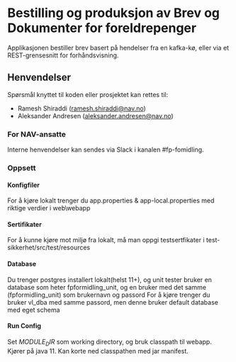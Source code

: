 Bestilling og produksjon av Brev og Dokumenter for foreldrepenger
================

Applikasjonen bestiller brev basert på hendelser fra en kafka-kø, eller via et REST-grensesnitt for forhåndsvisning.

## Henvendelser

Spørsmål knyttet til koden eller prosjektet kan rettes til:
* Ramesh Shiraddi (ramesh.shiraddi@nav.no)
* Aleksander Andresen (aleksander.andresen@nav.no)

### For NAV-ansatte

Interne henvendelser kan sendes via Slack i kanalen #fp-fomidling.



### Oppsett
#### Konfigfiler
For å kjøre lokalt trenger du 
app.properties & app-local.properties med riktige verdier i web\webapp

#### Sertifikater
For å kunne kjøre mot miljø fra lokalt, må man oppgi testsertfikater i 
test-sikkerhet/src/test/resources

#### Database
Du trenger postgres installert lokalt(helst 11+), og unit tester bruker en database som heter
fpformidling_unit, og en bruker med det samme (fpformidling_unit) som brukernavn og passord
For å kjøre trenger du bruker vl_dba med samme passord, men denne bruker default database med
eget schema

 #### Run Config
 Set $MODULE_DIR$ som working directory, og bruk classpath til webapp. 
 Kjører på java 11. Kan korte ned classpathen med jar manifest.
